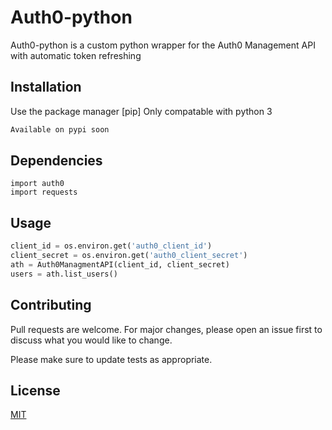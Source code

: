 # Auth0-python

Auth0-python is a custom python wrapper for the Auth0 Management API with automatic token refreshing

## Installation

Use the package manager [pip] Only compatable with python 3
```bash
Available on pypi soon
```

## Dependencies
```
import auth0
import requests

```

## Usage

```python
client_id = os.environ.get('auth0_client_id')
client_secret = os.environ.get('auth0_client_secret')
ath = Auth0ManagmentAPI(client_id, client_secret)
users = ath.list_users()

```

## Contributing
Pull requests are welcome. For major changes, please open an issue first to discuss what you would like to change.

Please make sure to update tests as appropriate.

## License
[MIT](https://choosealicense.com/licenses/mit/)
